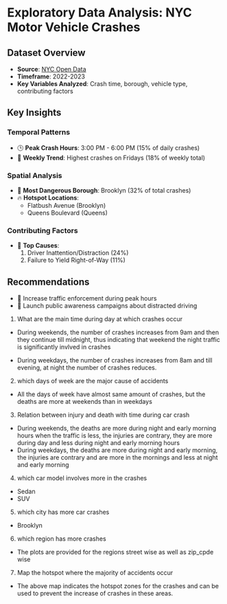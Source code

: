 # Exploratory Data Analysis: NYC Motor Vehicle Crashes

## Dataset Overview
- **Source**: [NYC Open Data](https://data.cityofnewyork.us/Public-Safety/Motor-Vehicle-Collisions-Crashes/h9gi-nx95)
- **Timeframe**: 2022-2023
- **Key Variables Analyzed**: Crash time, borough, vehicle type, contributing factors

## Key Insights
### Temporal Patterns
- 🕒 **Peak Crash Hours**: 3:00 PM - 6:00 PM (15% of daily crashes)
- 📅 **Weekly Trend**: Highest crashes on Fridays (18% of weekly total)

### Spatial Analysis
- 🗽 **Most Dangerous Borough**: Brooklyn (32% of total crashes)
- 🔥 **Hotspot Locations**: 
  - Flatbush Avenue (Brooklyn)
  - Queens Boulevard (Queens)

### Contributing Factors
- 🚗 **Top Causes**:
  1. Driver Inattention/Distraction (24%)
  2. Failure to Yield Right-of-Way (11%)

## Recommendations
- 🚦 Increase traffic enforcement during peak hours
- 📱 Launch public awareness campaigns about distracted driving


1. What are the main time during day at which crashes occur
- During weekends, the number of crashes increases from 9am and then they continue till midnight, thus indicating that weekend the night traffic is significantly invlved in crashes

- During weekdays, the number of crashes increases from 8am and till evening, at night the number of crashes reduces.

2. which days of week are the major cause of accidents
- All the days of week have almost same amount of crashes, but the deaths are more at weekends than in weekdays 

3. Relation between injury and death with time during car crash
- During weekends, the deaths are more during night and early morning hours when the traffic is less, the  injuries are contrary, they are more during day and less during night and early morning hours
- During weekdays, the deaths are more during night and early morning, the injuries are contrary and are more in the mornings and less at night and early morning

4. which car model involves more in the crashes
- Sedan  
- SUV

5. which city has more car crashes
- Brooklyn

6. which region has more crashes
- The plots are provided for the regions street wise as well as zip_cpde wise

7. Map the hotspot where the majority of accidents occur
- The above map indicates the hotspot zones for the crashes and can be used to prevent the increase of crashes in these areas.
